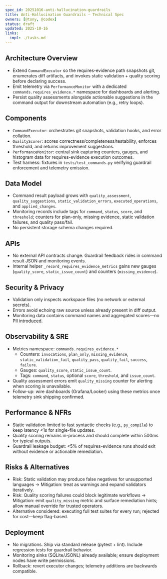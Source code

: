 ```yaml
---
spec_id: 20251016-anti-hallucination-guardrails
title: Anti-Hallucination Guardrails — Technical Spec
owners: [@tony, @codex]
status: draft
updated: 2025-10-16
links:
  impl: ./tasks.md
---
```


## Architecture Overview
- Extend `CommandExecutor` so the requires-evidence path snapshots git, enumerates diff artifacts, and invokes static validation + quality scoring before declaring success.
- Emit telemetry via `PerformanceMonitor` with a dedicated `commands.requires_evidence.*` namespace for dashboards and alerting.
- Persist quality assessments alongside actionable suggestions in the command output for downstream automation (e.g., retry loops).

## Components
- `CommandExecutor`: orchestrates git snapshots, validation hooks, and error collation.
- `QualityScorer`: scores correctness/completeness/testability, enforces threshold, and returns improvement suggestions.
- `PerformanceMonitor`: central sink capturing counters, gauges, and histogram data for requires-evidence execution outcomes.
- Test harness: fixtures in `tests/test_commands.py` verifying guardrail enforcement and telemetry emission.

## Data Model
- Command result payload grows with `quality_assessment`, `quality_suggestions`, `static_validation_errors`, `executed_operations`, and `applied_changes`.
- Monitoring records include tags for `command`, `status`, `score`, and `threshold`; counters for plan-only, missing evidence, static validation failures, and quality pass/fail.
- No persistent storage schema changes required.

## APIs
- No external API contracts change. Guardrail feedback rides in command result JSON and monitoring events.
- Internal helper `_record_requires_evidence_metrics` gains new gauges (`quality_score`, `static_issue_count`) and counters (`missing_evidence`).

## Security & Privacy
- Validation only inspects workspace files (no network or external secrets).
- Errors avoid echoing raw source unless already present in diff output.
- Monitoring data contains command names and aggregated scores—no PII introduced.

## Observability & SRE
- Metrics namespace: `commands.requires_evidence.*`
  - Counters: `invocations`, `plan_only`, `missing_evidence`, `static_validation_fail`, `quality_pass`, `quality_fail`, `success`, `failure`.
  - Gauges: `quality_score`, `static_issue_count`.
  - Tags: `command`, `status`, optional `score`, `threshold`, and `issue_count`.
- Quality assessment errors emit `quality_missing` counter for alerting when scoring is unavailable.
- Follow-up: wire dashboards (Grafana/Looker) using these metrics once telemetry sink shipping confirmed.

## Performance & NFRs
- Static validation limited to fast syntactic checks (e.g., `py_compile`) to keep latency <1s for single-file updates.
- Quality scoring remains in-process and should complete within 500ms for typical outputs.
- Guardrail leakage budget: <5% of requires-evidence runs should exit without evidence or actionable remediation.

## Risks & Alternatives
- Risk: Static validation may produce false negatives for unsupported languages → Mitigation: treat as warnings and expand validators iteratively.
- Risk: Quality scoring failures could block legitimate workflows → Mitigation: emit `quality_missing` metric and surface remediation hints; allow manual override for trusted operators.
- Alternative considered: executing full test suites for every run; rejected for cost—keep flag-based.

## Deployment
- No migrations. Ship via standard release (pytest + lint). Include regression tests for guardrail behavior.
- Monitoring sinks (SQLite/JSONL) already available; ensure deployment nodes have write permissions.
- Rollback: revert executor changes; telemetry additions are backwards compatible.

